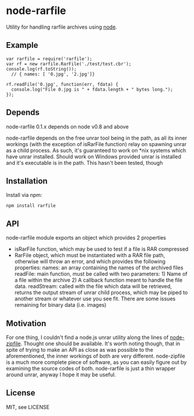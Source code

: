 # node-rarfile
      
Utility for handling rarfile archives using [node](http://nodejs.org).



## Example

    var rarfile = require('rarfile');
    var rf = new rarfile.RarFile('./test/test.cbr');
    console.log(rf.toString());
      // { names: [ '0.jpg', '2.jpg']}
       
    rf.readFile('0.jpg', function(err, fdata) {
      console.log("File 0.jpg is " + fdata.length + " bytes long.");
    });


## Depends

node-rarfile 0.1.x depends on node v0.8 and above

node-rarfile depends on the free unrar tool being in the path, as all
its inner workings (with the exception of isRarFile function) relay on
spawning unrar as a child process. As such, it's guaranteed to work on
*nix systems which have unrar installed. Should work on Windows provided
unrar is installed and it's executable is in the path. This hasn't been tested, though

## Installation

Install via npm:

    npm install rarfile

## API

node-rarfile module exports an object which provides 2 properties
* isRarFile function, which may be used to test if a file is RAR compressed
* RarFile object, which must be instantiated with a RAR file path, otherwise will throw an error, 
  and which provides the following properties:
    names: an array containing the names of the archived files
    readFile: main function, must be called with two parameters: 1) Name of a file within the archive 2) A callback function meant to
    handle the file data.
    readStream: called with the file which data will be retrieved, returns the output stream of unrar child process, which may be piped
    to another stream or whatever use you see fit. There are some issues remaining for binary data (i.e. images)
    
## Motivation

For one thing, I couldn't find a node.js unrar utility along the lines of [node-zipfile](https://github.com/springmeyer/node-zipfile). 
Thought one should be available.
It's worth noting though, that in spite of trying to make an API as close as was possible to the aforementioned, the inner workings of both
are very different. node-zipfile is a much more complete piece of software, as you can easily figure out by examining the source codes of both.
node-rarfile is just a thin wrapper around unrar, anyway I hope it may be useful. 
    

## License

  MIT, see LICENSE

